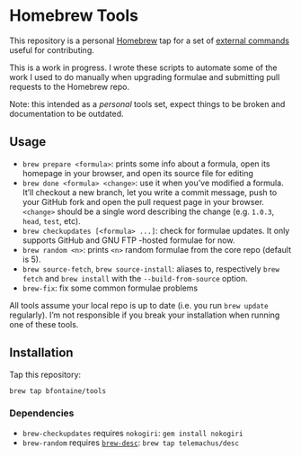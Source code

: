 # Homebrew Tools

This repository is a personal [Homebrew](http://brew.sh) tap for a set of
[external commands][ext] useful for contributing.

[ext]: https://github.com/Homebrew/homebrew/blob/master/share/doc/homebrew/External-Commands.md#external-commands

This is a work in progress. I wrote these scripts to automate some of the work
I used to do manually when upgrading formulae and submitting pull requests to
the Homebrew repo.

Note: this intended as a *personal* tools set, expect things to be broken and
documentation to be outdated.

## Usage

* `brew prepare <formula>`: prints some info about a formula, open its homepage
  in your browser, and open its source file for editing
* `brew done <formula> <change>`: use it when you’ve modified a formula. It’ll
  checkout a new branch, let you write a commit message, push to your GitHub
  fork and open the pull request page in your browser. `<change>` should be a
  single word describing the change (e.g. `1.0.3`, `head`, `test`, etc).
* `brew checkupdates [<formula> ...]`: check for formulae updates. It only
  supports GitHub and GNU FTP -hosted formulae for now.
* `brew random <n>`: prints `<n>` random formulae from the core repo (default
  is 5).
* `brew source-fetch`, `brew source-install`: aliases to, respectively
  `brew fetch` and `brew install` with the `--build-from-source` option.
* `brew-fix`: fix some common formulae problems

All tools assume your local repo is up to date (i.e. you run `brew
update` regularly). I’m not responsible if you break your installation when
running one of these tools.

## Installation

Tap this repository:

    brew tap bfontaine/tools

### Dependencies

* `brew-checkupdates` requires `nokogiri`: `gem install nokogiri`
* `brew-random` requires [`brew-desc`][desc]: `brew tap telemachus/desc`

[desc]: https://github.com/telemachus/homebrew-desc
